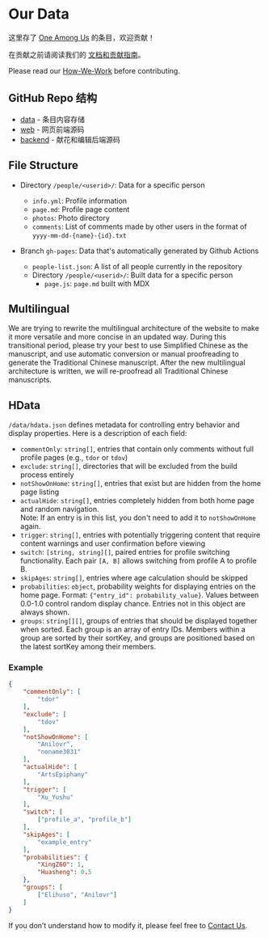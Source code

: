 # Our Data 

这里存了 [One Among Us](https://one-among.us/) 的条目，欢迎贡献！

在贡献之前请阅读我们的 [文档和贡献指南](https://oneamongus.ca/zh-Hans/docs/memorial)。

Please read our [How-We-Work](https://oneamongus.ca/docs/memorial) before contributing.

## GitHub Repo 结构

* [data](https://github.com/one-among-us/data) - 条目内容存储
* [web](https://github.com/one-among-us/web) - 网页前端源码
* [backend](https://github.com/one-among-us/backend) - 献花和编辑后端源码

## File Structure

* Directory `/people/<userid>/`: Data for a specific person
  * `info.yml`: Profile information
  * `page.md`: Profile page content
  * `photos`: Photo directory
  * `comments`: List of comments made by other users in the format of `yyyy-mm-dd-{name}-{id}.txt`

* Branch `gh-pages`: Data that's automatically generated by Github Actions
  * `people-list.json`: A list of all people currently in the repository
  * Directory `/people/<userid>/`: Built data for a specific person
    * `page.js`: `page.md` built with MDX

## Multilingual

We are trying to rewrite the multilingual architecture of the website to make it more versatile and more concise in an updated way. During this transitional period, please try your best to use Simplified Chinese as the manuscript, and use automatic conversion or manual proofreading to generate the Traditional Chinese manuscript. After the new multilingual architecture is written, we will re-proofread all Traditional Chinese manuscripts.

<!--
## 生成/更新繁体文稿

更新简体文稿之后请手动执行一个脚本生成繁体文稿。（因为 Github Actions 奇怪的问题太多了，还好难测试，还是换成本地构建啦）

构建环境需要安装 docker, 然后 `docker-compose up` 就可以更新繁体了!

这个脚本不会覆盖在已有的繁体文件上的更改，更新已经生成过繁体的简体文稿之后会自动合并，不过还是要手动检查一下哦。
-->

## HData

`/data/hdata.json` defines metadata for controlling entry behavior and display properties. Here is a description of each field:

* `commentOnly`: `string[]`, entries that contain only comments without full profile pages (e.g., `tdor` or `tdov`)
* `exclude`: `string[]`, directories that will be excluded from the build process entirely
* `notShowOnHome`: `string[]`, entries that exist but are hidden from the home page listing
* `actualHide`: `string[]`, entries completely hidden from both home page and random navigation.  
  Note: If an entry is in this list, you don't need to add it to `notShowOnHome` again.
* `trigger`: `string[]`, entries with potentially triggering content that require content warnings and user confirmation before viewing
* `switch`: `[string, string][]`, paired entries for profile switching functionality. Each pair `[A, B]` allows switching from profile A to profile B.
* `skipAges`: `string[]`, entries where age calculation should be skipped
* `probabilities`: `object`, probability weights for displaying entries on the home page. Format: `{"entry_id": probability_value}`. Values between 0.0-1.0 control random display chance. Entries not in this object are always shown.
* `groups`: `string[][]`, groups of entries that should be displayed together when sorted. Each group is an array of entry IDs. Members within a group are sorted by their sortKey, and groups are positioned based on the latest sortKey among their members.

### Example

```json
{
    "commentOnly": [
        "tdor"
    ],
    "exclude": [
        "tdov"
    ],
    "notShowOnHome": [
        "Anilovr",
        "noname3031"
    ],
    "actualHide": [
        "ArtsEpiphany"
    ],
    "trigger": [
        "Xu_Yushu"
    ],
    "switch": [
        ["profile_a", "profile_b"]
    ],
    "skipAges": [
        "example_entry"
    ],
    "probabilities": {
        "XingZ60": 1,
        "Huasheng": 0.5
    },
    "groups": [
        ["Elihuso", "Anilovr"]
    ]
}
```

If you don’t understand how to modify it, please feel free to [Contact Us](https://one-among.us/about/).
